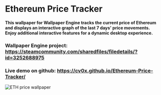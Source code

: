 # Ethereum Price Tracker
#### This wallpaper for Wallpaper Engine tracks the current price of Ethereum and displays an interactive graph of the last 7 days' price movements. Enjoy additional interactive features for a dynamic desktop experience.
### Wallpaper Engine project: https://steamcommunity.com/sharedfiles/filedetails/?id=3252688975 
### Live demo on github: https://cv0x.github.io/Ethereum-Price-Tracker/

![ETH price wallpaper](https://steamuserimages-a.akamaihd.net/ugc/2491132166132214784/BCEB7841154472E9408964DEFB8655AB375AB660/?)
